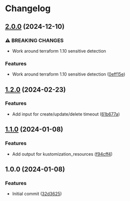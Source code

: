 # Changelog

## [2.0.0](https://github.com/e-breuninger/terraform-module-kustomization/compare/v1.2.0...v2.0.0) (2024-12-10)

### ⚠ BREAKING CHANGES

* Work around terraform 1.10 sensitive detection

### Features

* Work around terraform 1.10 sensitive detection ([0eff15e](https://github.com/e-breuninger/terraform-module-kustomization/commit/0eff15e412876f6b071c35d75c3509b7941d18a6))

## [1.2.0](https://github.com/e-breuninger/terraform-module-kustomization/compare/v1.1.0...v1.2.0) (2024-02-23)


### Features

* Add input for create/update/delete timeout ([61b677a](https://github.com/e-breuninger/terraform-module-kustomization/commit/61b677a48bc00de9f01d0277873e7e63d46d5b52))

## [1.1.0](https://github.com/e-breuninger/terraform-module-kustomization/compare/v1.0.0...v1.1.0) (2024-01-08)


### Features

* Add output for kustomization_resources ([f94cff4](https://github.com/e-breuninger/terraform-module-kustomization/commit/f94cff45c2a802b04ea5b238c8b0d211f8fb6bd6))

## 1.0.0 (2024-01-08)


### Features

* Initial commit ([32d3625](https://github.com/e-breuninger/terraform-module-kustomization/commit/32d3625416a8cc5b3aa73b8f5eb599dc5e45742a))
